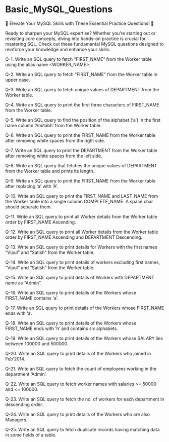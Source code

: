 # Basic_MySQL_Questions

🚀 Elevate Your MySQL Skills with These Essential Practice Questions! 🚀

Ready to sharpen your MySQL expertise? Whether you’re starting out or revisiting core concepts, diving into hands-on practice is crucial for mastering SQL. Check out these fundamental MySQL questions designed to reinforce your knowledge and enhance your skills:


Q-1. Write an SQL query to fetch “FIRST_NAME” from the Worker table using the alias name <WORKER_NAME>.

Q-2. Write an SQL query to fetch “FIRST_NAME” from the Worker table in upper case.

Q-3. Write an SQL query to fetch unique values of DEPARTMENT from the Worker table.

Q-4. Write an SQL query to print the first three characters of  FIRST_NAME from the Worker table.

Q-5. Write an SQL query to find the position of the alphabet (‘a’) in the first name column ‘Amitabh’ from the Worker table.

Q-6. Write an SQL query to print the FIRST_NAME from the Worker table after removing white spaces from the right side.

Q-7. Write an SQL query to print the DEPARTMENT from the Worker table after removing white spaces from the left side.

Q-8. Write an SQL query that fetches the unique values of DEPARTMENT from the Worker table and prints its length.

Q-9. Write an SQL query to print the FIRST_NAME from the Worker table after replacing ‘a’ with ‘A’.

Q-10. Write an SQL query to print the FIRST_NAME and LAST_NAME from the Worker table into a single column COMPLETE_NAME. A space char should separate them.

Q-11. Write an SQL query to print all Worker details from the Worker table order by FIRST_NAME Ascending.

Q-12. Write an SQL query to print all Worker details from the Worker table order by FIRST_NAME Ascending and DEPARTMENT Descending.

Q-13. Write an SQL query to print details for Workers with the first names “Vipul” and “Satish” from the Worker table.

Q-14. Write an SQL query to print details of workers excluding first names, “Vipul” and “Satish” from the Worker table.

Q-15. Write an SQL query to print details of Workers with DEPARTMENT name as “Admin”.

Q-16. Write an SQL query to print details of the Workers whose FIRST_NAME contains ‘a’.

Q-17. Write an SQL query to print details of the Workers whose FIRST_NAME ends with ‘a’.

Q-18. Write an SQL query to print details of the Workers whose FIRST_NAME ends with ‘h’ and contains six alphabets.

Q-19. Write an SQL query to print details of the Workers whose SALARY lies between 100000 and 500000.

Q-20. Write an SQL query to print details of the Workers who joined in Feb’2014.

Q-21. Write an SQL query to fetch the count of employees working in the department ‘Admin’.

Q-22. Write an SQL query to fetch worker names with salaries >= 50000 and <= 100000.

Q-23. Write an SQL query to fetch the no. of workers for each department in descending order.

Q-24. Write an SQL query to print details of the Workers who are also Managers.

Q-25. Write an SQL query to fetch duplicate records having matching data in some fields of a table.
